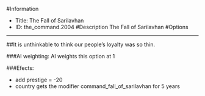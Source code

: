 #Information
 - Title: The Fall of Sarilavhan
 - ID: the_command.2004
#Description
The Fall of Sarilavhan
#Options

___
##It is unthinkable to think our people’s loyalty was so thin.

###AI weighting:
AI weights this option at 1


###Efects:<ul><li>add prestige = -20</li><li>country gets the modifier command_fall_of_sarilavhan for 5 years</li></ul>
